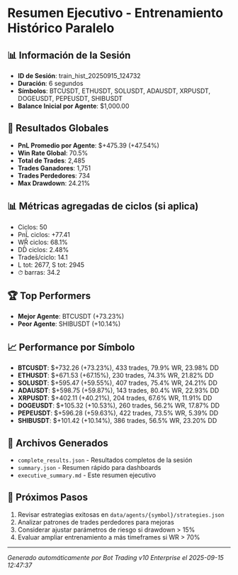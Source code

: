 # Resumen Ejecutivo - Entrenamiento Histórico Paralelo

## 📊 Información de la Sesión
- **ID de Sesión**: train_hist_20250915_124732
- **Duración**: 6 segundos
- **Símbolos**: BTCUSDT, ETHUSDT, SOLUSDT, ADAUSDT, XRPUSDT, DOGEUSDT, PEPEUSDT, SHIBUSDT
- **Balance Inicial por Agente**: $1,000.00

## 🎯 Resultados Globales
- **PnL Promedio por Agente**: $+475.39 (+47.54%)
- **Win Rate Global**: 70.5%
- **Total de Trades**: 2,485
- **Trades Ganadores**: 1,751
- **Trades Perdedores**: 734
- **Max Drawdown**: 24.21%

## 📊 Métricas agregadas de ciclos (si aplica)
- Ciclos: 50
- PnL̄ ciclos: +77.41
- WR̄ ciclos: 68.1%
- DD̄ ciclos: 2.48%
- Trades̄/ciclo: 14.1
- L tot: 2677, S tot: 2945
- ⏱̄ barras: 34.2


## 🏆 Top Performers
- **Mejor Agente**: BTCUSDT (+73.23%)
- **Peor Agente**: SHIBUSDT (+10.14%)

## 📈 Performance por Símbolo
- **BTCUSDT**: $+732.26 (+73.23%), 433 trades, 79.9% WR, 23.98% DD
- **ETHUSDT**: $+671.53 (+67.15%), 230 trades, 74.3% WR, 21.82% DD
- **SOLUSDT**: $+595.47 (+59.55%), 407 trades, 75.4% WR, 24.21% DD
- **ADAUSDT**: $+598.75 (+59.87%), 143 trades, 80.4% WR, 22.93% DD
- **XRPUSDT**: $+402.11 (+40.21%), 204 trades, 67.6% WR, 11.91% DD
- **DOGEUSDT**: $+105.32 (+10.53%), 260 trades, 56.2% WR, 17.87% DD
- **PEPEUSDT**: $+596.28 (+59.63%), 422 trades, 73.5% WR, 5.39% DD
- **SHIBUSDT**: $+101.42 (+10.14%), 386 trades, 56.5% WR, 23.20% DD

## 📁 Archivos Generados
- `complete_results.json` - Resultados completos de la sesión
- `summary.json` - Resumen rápido para dashboards
- `executive_summary.md` - Este resumen ejecutivo

## 🎯 Próximos Pasos
1. Revisar estrategias exitosas en `data/agents/{symbol}/strategies.json`
2. Analizar patrones de trades perdedores para mejoras
3. Considerar ajustar parámetros de riesgo si drawdown > 15%
4. Evaluar ampliar entrenamiento a más timeframes si WR > 70%

---
*Generado automáticamente por Bot Trading v10 Enterprise el 2025-09-15 12:47:37*
